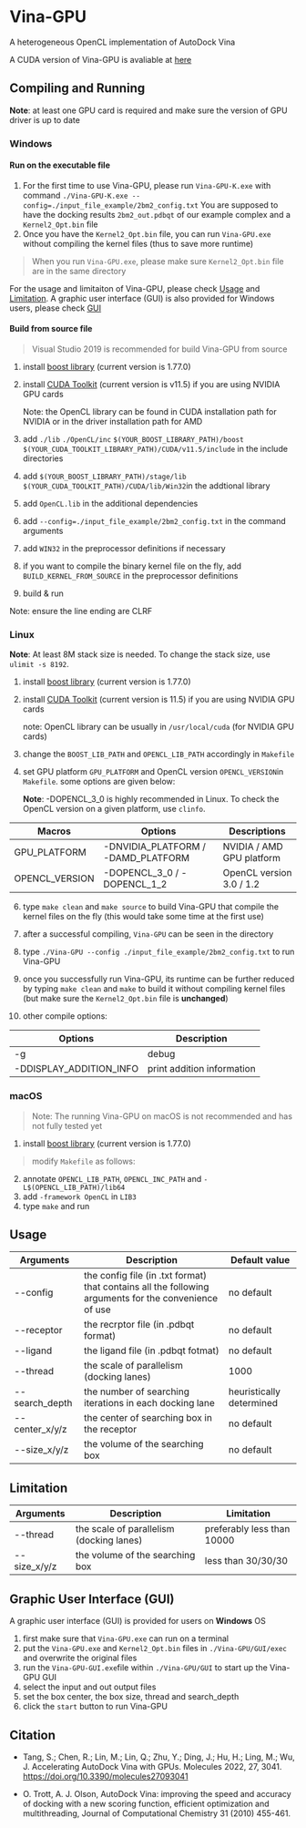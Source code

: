 


# Vina-GPU
A heterogeneous OpenCL implementation of AutoDock Vina

A CUDA version of Vina-GPU is avaliable at [here](https://github.com/Glinttsd/Vina-GPU-CUDA)
## Compiling and Running
**Note**: at least one GPU card is required and make sure the version of GPU driver is up to date
### Windows
#### Run on the executable file
1. For the first time to use Vina-GPU, please run `Vina-GPU-K.exe` with command `./Vina-GPU-K.exe --config=./input_file_example/2bm2_config.txt`
You are supposed to have the docking results `2bm2_out.pdbqt` of our example complex and a `Kernel2_Opt.bin` file
2. Once you have the `Kernel2_Opt.bin` file, you can run `Vina-GPU.exe` without compiling the kernel files (thus to save more runtime)
>When you run `Vina-GPU.exe`, please make sure `Kernel2_Opt.bin` file are in the same directory

For the usage and limitaiton of Vina-GPU, please check [Usage](#Usage) and [Limitation](#Limitation).
A graphic user interface (GUI) is also provided for Windows users, please check [GUI](#GUI)
#### Build from source file
>Visual Studio 2019 is recommended for build Vina-GPU from source
1. install [boost library](https://www.boost.org/) (current version is 1.77.0)
2. install [CUDA Toolkit](https://developer.nvidia.com/zh-cn/cuda-toolkit) (current version is v11.5) if you are using NVIDIA GPU cards

    Note: the OpenCL library can be found in CUDA installation path for NVIDIA or in the driver installation path for AMD

3. add `./lib` `./OpenCL/inc` `$(YOUR_BOOST_LIBRARY_PATH)/boost` `$(YOUR_CUDA_TOOLKIT_LIBRARY_PATH)/CUDA/v11.5/include` in the include directories
4. add `$(YOUR_BOOST_LIBRARY_PATH)/stage/lib` `$(YOUR_CUDA_TOOLKIT_PATH)/CUDA/lib/Win32`in the addtional library 
5. add `OpenCL.lib` in the additional dependencies 
6. add `--config=./input_file_example/2bm2_config.txt` in the command arguments
7.  add `WIN32` in the preprocessor definitions if necessary
8. if you want to compile the binary kernel file on the fly, add `BUILD_KERNEL_FROM_SOURCE` in the preprocessor definitions
9. build & run

Note: ensure the line ending are CLRF
### Linux
**Note**: At least 8M stack size is needed. To change the stack size, use `ulimit -s 8192`.
1. install [boost library](https://www.boost.org/) (current version is 1.77.0)
2. install [CUDA Toolkit](https://developer.nvidia.com/zh-cn/cuda-toolkit) (current version is 11.5) if you are using NVIDIA GPU cards

	note: OpenCL library can be usually in `/usr/local/cuda` (for NVIDIA GPU cards)
3. change the `BOOST_LIB_PATH` and `OPENCL_LIB_PATH` accordingly in `Makefile`
4. set GPU platform `GPU_PLATFORM` and OpenCL version `OPENCL_VERSION`in `Makefile`. some options are given below:

	**Note**: -DOPENCL_3_0 is highly recommended in Linux. To check the OpenCL version on a given platform, use `clinfo`.
	
|Macros|Options|Descriptions|
|--|--|--|	
|GPU_PLATFORM|-DNVIDIA_PLATFORM / -DAMD_PLATFORM|NVIDIA / AMD GPU platform
|  OPENCL_VERSION | -DOPENCL_3_0 / -DOPENCL_1_2|OpenCL version 3.0 / 1.2

6. type `make clean` and `make source` to build Vina-GPU that compile the kernel files on the fly (this would take some time at the first use)
7. after a successful compiling, `Vina-GPU` can be seen in the directory 
8. type `./Vina-GPU --config ./input_file_example/2bm2_config.txt` to run Vina-GPU
9. once you successfully run Vina-GPU, its runtime can be further reduced by typing `make clean` and `make` to build it without compiling kernel files (but make sure the `Kernel2_Opt.bin` file is **unchanged**)

10. other compile options: 
  
|Options| Description|
|--|--|
| -g | debug|
|-DDISPLAY_ADDITION_INFO|print addition information
### macOS
>Note: The running Vina-GPU on macOS is not recommended and has not fully tested yet
1. install [boost library](https://www.boost.org/) (current version is 1.77.0)
>modify `Makefile` as follows: 
2. annotate `OPENCL_LIB_PATH`, `OPENCL_INC_PATH` and `-L$(OPENCL_LIB_PATH)/lib64` 
3. add `-framework OpenCL` in `LIB3`
4. type `make` and run

## Usage
|Arguments| Description|Default value
|--|--|--|
|--config | the config file (in .txt format) that contains all the following arguments for the convenience of use| no default
| --receptor | the recrptor file (in .pdbqt format)| no default
|--ligand| the ligand file (in .pdbqt fotmat)| no default
|--thread| the scale of parallelism (docking lanes)|1000
|--search_depth| the number of searching iterations in each docking lane| heuristically determined
|--center_x/y/z|the center of searching box in the receptor|no default
|--size_x/y/z|the volume of the searching box|no default 

## Limitation
|Arguments| Description|Limitation
|--|--|--|
|--thread| the scale of parallelism (docking lanes)| preferably less than 10000
|--size_x/y/z|the volume of the searching box |less than 30/30/30

## Graphic User Interface (GUI)
A graphic user interface (GUI) is provided for users on **Windows** OS
1. first make sure that  `Vina-GPU.exe` can run on a terminal
2. put the `Vina-GPU.exe` and `Kernel2_Opt.bin` files in `./Vina-GPU/GUI/exec` and overwrite the original files
3. run the `Vina-GPU-GUI.exe`file within  `./Vina-GPU/GUI` to start up the Vina-GPU GUI
4. select the input and out output files
5. set the box center, the box size, thread and search_depth
6. click the `start` button to run Vina-GPU
## Citation
* Tang, S.; Chen, R.; Lin, M.; Lin, Q.; Zhu, Y.; Ding, J.; Hu, H.; Ling, M.; Wu, J. Accelerating AutoDock Vina with GPUs. Molecules 2022, 27, 3041. https://doi.org/10.3390/molecules27093041

* O. Trott, A. J. Olson, AutoDock Vina: improving the speed and accuracy of docking with a new scoring function, efficient optimization and multithreading, Journal of Computational Chemistry 31 (2010) 455-461.
